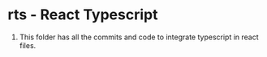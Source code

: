 # rts - React Typescript

1. This folder has all the commits and code to integrate typescript in react files.
